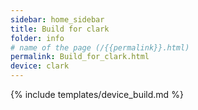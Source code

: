 ```yaml
---
sidebar: home_sidebar
title: Build for clark
folder: info
# name of the page (/{{permalink}}.html)
permalink: Build_for_clark.html
device: clark
---
```

{% include templates/device_build.md %}
